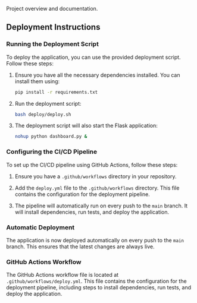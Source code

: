 Project overview and documentation.

## Deployment Instructions

### Running the Deployment Script

To deploy the application, you can use the provided deployment script. Follow these steps:

1. Ensure you have all the necessary dependencies installed. You can install them using:
   ```bash
   pip install -r requirements.txt
   ```

2. Run the deployment script:
   ```bash
   bash deploy/deploy.sh
   ```

3. The deployment script will also start the Flask application:
   ```bash
   nohup python dashboard.py &
   ```

### Configuring the CI/CD Pipeline

To set up the CI/CD pipeline using GitHub Actions, follow these steps:

1. Ensure you have a `.github/workflows` directory in your repository.

2. Add the `deploy.yml` file to the `.github/workflows` directory. This file contains the configuration for the deployment pipeline.

3. The pipeline will automatically run on every push to the `main` branch. It will install dependencies, run tests, and deploy the application.

### Automatic Deployment

The application is now deployed automatically on every push to the `main` branch. This ensures that the latest changes are always live.

### GitHub Actions Workflow

The GitHub Actions workflow file is located at `.github/workflows/deploy.yml`. This file contains the configuration for the deployment pipeline, including steps to install dependencies, run tests, and deploy the application.
